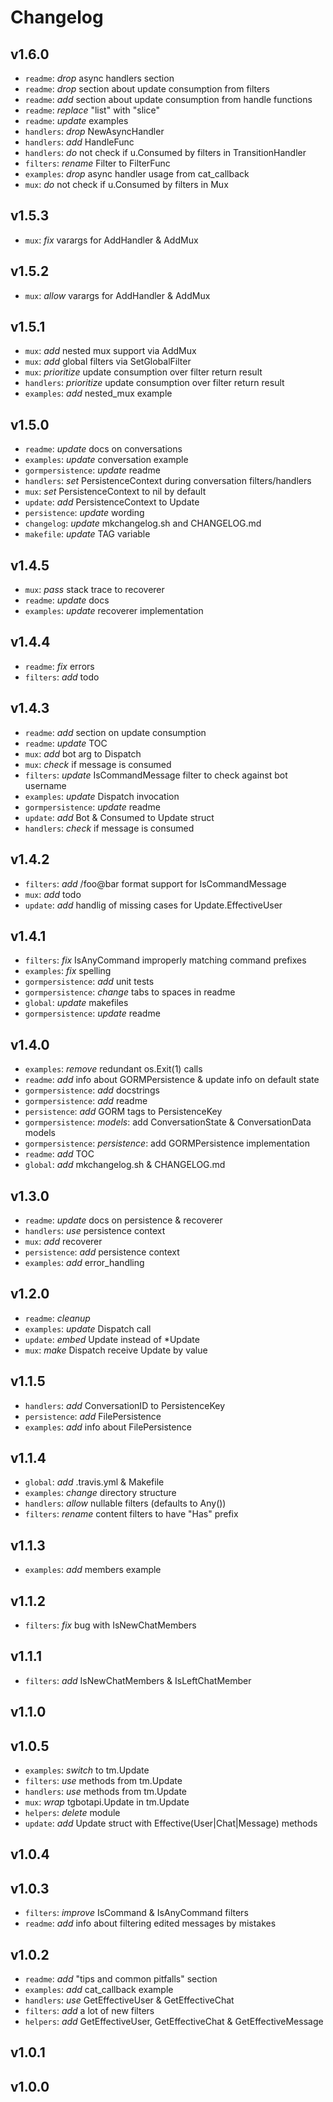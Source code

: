 # Changelog

## v1.6.0

- `readme`: _drop_ async handlers section
- `readme`: _drop_ section about update consumption from filters
- `readme`: _add_ section about update consumption from handle functions
- `readme`: _replace_ "list" with "slice"
- `readme`: _update_ examples
- `handlers`: _drop_ NewAsyncHandler
- `handlers`: _add_ HandleFunc
- `handlers`: _do_ not check if u.Consumed by filters in TransitionHandler
- `filters`: _rename_ Filter to FilterFunc
- `examples`: _drop_ async handler usage from cat_callback
- `mux`: _do_ not check if u.Consumed by filters in Mux

## v1.5.3

- `mux`: _fix_ varargs for AddHandler & AddMux

## v1.5.2

- `mux`: _allow_ varargs for AddHandler & AddMux

## v1.5.1

- `mux`: _add_ nested mux support via AddMux
- `mux`: _add_ global filters via SetGlobalFilter
- `mux`: _prioritize_ update consumption over filter return result
- `handlers`: _prioritize_ update consumption over filter return result
- `examples`: _add_ nested_mux example

## v1.5.0

- `readme`: _update_ docs on conversations
- `examples`: _update_ conversation example
- `gormpersistence`: _update_ readme
- `handlers`: _set_ PersistenceContext during conversation filters/handlers
- `mux`: _set_ PersistenceContext to nil by default
- `update`: _add_ PersistenceContext to Update
- `persistence`: _update_ wording
- `changelog`: _update_ mkchangelog.sh and CHANGELOG.md
- `makefile`: _update_ TAG variable

## v1.4.5

- `mux`: _pass_ stack trace to recoverer
- `readme`: _update_ docs
- `examples`: _update_ recoverer implementation

## v1.4.4

- `readme`: _fix_ errors
- `filters`: _add_ todo

## v1.4.3

- `readme`: _add_ section on update consumption
- `readme`: _update_ TOC
- `mux`: _add_ bot arg to Dispatch
- `mux`: _check_ if message is consumed
- `filters`: _update_ IsCommandMessage filter to check against bot username
- `examples`: _update_ Dispatch invocation
- `gormpersistence`: _update_ readme
- `update`: _add_ Bot & Consumed to Update struct
- `handlers`: _check_ if message is consumed

## v1.4.2

- `filters`: _add_ /foo@bar format support for IsCommandMessage
- `mux`: _add_ todo
- `update`: _add_ handlig of missing cases for Update.EffectiveUser

## v1.4.1

- `filters`: _fix_ IsAnyCommand improperly matching command prefixes
- `examples`: _fix_ spelling
- `gormpersistence`: _add_ unit tests
- `gormpersistence`: _change_ tabs to spaces in readme
- `global`: _update_ makefiles
- `gormpersistence`: _update_ readme

## v1.4.0

- `examples`: _remove_ redundant os.Exit(1) calls
- `readme`: _add_ info about GORMPersistence & update info on default state
- `gormpersistence`: _add_ docstrings
- `gormpersistence`: _add_ readme
- `persistence`: _add_ GORM tags to PersistenceKey
- `gormpersistence`: _models_: add ConversationState & ConversationData models
- `gormpersistence`: _persistence_: add GORMPersistence implementation
- `readme`: _add_ TOC
- `global`: _add_ mkchangelog.sh & CHANGELOG.md

## v1.3.0

- `readme`: _update_ docs on persistence & recoverer
- `handlers`: _use_ persistence context
- `mux`: _add_ recoverer
- `persistence`: _add_ persistence context
- `examples`: _add_ error_handling

## v1.2.0

- `readme`: _cleanup_
- `examples`: _update_ Dispatch call
- `update`: _embed_ Update instead of *Update
- `mux`: _make_ Dispatch receive Update by value

## v1.1.5

- `handlers`: _add_ ConversationID to PersistenceKey
- `persistence`: _add_ FilePersistence
- `examples`: _add_ info about FilePersistence

## v1.1.4

- `global`: _add_ .travis.yml & Makefile
- `examples`: _change_ directory structure
- `handlers`: _allow_ nullable filters (defaults to Any())
- `filters`: _rename_ content filters to have "Has" prefix

## v1.1.3

- `examples`: _add_ members example

## v1.1.2

- `filters`: _fix_ bug with IsNewChatMembers

## v1.1.1

- `filters`: _add_ IsNewChatMembers & IsLeftChatMember

## v1.1.0


## v1.0.5

- `examples`: _switch_ to tm.Update
- `filters`: _use_ methods from tm.Update
- `handlers`: _use_ methods from tm.Update
- `mux`: _wrap_ tgbotapi.Update in tm.Update
- `helpers`: _delete_ module
- `update`: _add_ Update struct with Effective(User|Chat|Message) methods

## v1.0.4


## v1.0.3

- `filters`: _improve_ IsCommand & IsAnyCommand filters
- `readme`: _add_ info about filtering edited messages by mistakes

## v1.0.2

- `readme`: _add_ "tips and common pitfalls" section
- `examples`: _add_ cat_callback example
- `handlers`: _use_ GetEffectiveUser & GetEffectiveChat
- `filters`: _add_ a lot of new filters
- `helpers`: _add_ GetEffectiveUser, GetEffectiveChat & GetEffectiveMessage

## v1.0.1


## v1.0.0


